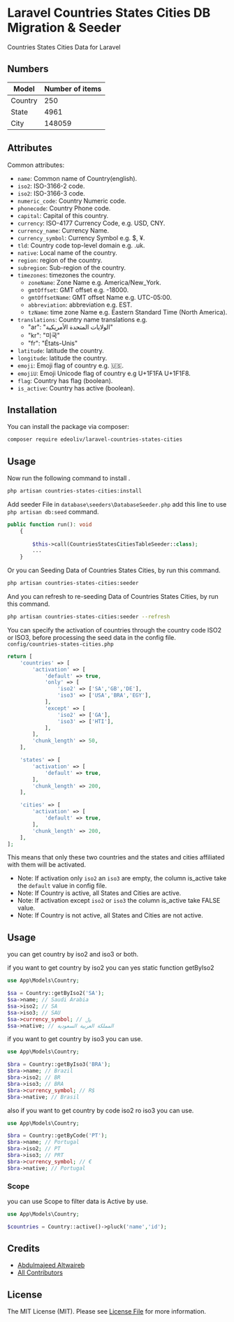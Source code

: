 # Laravel Countries States Cities DB Migration & Seeder

Countries States Cities Data for Laravel

## Numbers
| Model   | Number of items |
|---------|-----------------|
| Country | 250             |
| State   | 4961            |
| City    | 148059          |



## Attributes

Common attributes:

- `name`: Common name of Country(english).
- `iso2`: ISO-3166-2 code.
- `iso2`: ISO-3166-3 code.
- `numeric_code`: Country Numeric code.
- `phonecode`: Country Phone code.
- `capital`: Capital of this country.
- `currency`: ISO-4177 Currency Code, e.g. USD, CNY.
- `currency_name`: Currency Name.
- `currency_symbol`: Currency Symbol e.g. $, ¥.
- `tld`: Country code top-level domain e.g. .uk.
- `native`: Local name of the country.
- `region`: region of the country.
- `subregion`: Sub-region of the country.
- `timezones`: timezones the country. 
  - `zoneName`: Zone Name e.g. America/New_York.
  - `gmtOffset`: GMT offset e.g. -18000.
  - `gmtOffsetName`: GMT offset Name e.g. UTC-05:00.
  - `abbreviation`: abbreviation e.g. EST.
  - `tzName`: time zone Name e.g. Eastern Standard Time (North America).
- `translations`: Country name translations e.g. 
  - "ar": "الولايات المتحدة الأمريكية"
  - "kr": "미국"
  - "fr": "États-Unis"
- `latitude`: latitude the country.
- `longitude`: latitude the country.
- `emoji`: Emoji flag of country e.g. 🇺🇸.
- `emojiU`: Emoji Unicode flag of country e.g U+1F1FA U+1F1F8.
- `flag`: Country has flag (boolean).
- `is_active`: Country has active (boolean).


## Installation

You can install the package via composer:

```bash
composer require edeoliv/laravel-countries-states-cities
```

## Usage
Now run the following command to install .
```bash
php artisan countries-states-cities:install
```

Add seeder File in `database\seeders\DatabaseSeeder.php` add this line to use `php artisan db:seed` command.
```php
public function run(): void
    {
    
        $this->call(CountriesStatesCitiesTableSeeder::class);
        ...
    }
```

Or you can Seeding Data of Countries States Cities, by run this command.
```bash
php artisan countries-states-cities:seeder
```

And you can refresh to re-seeding Data of Countries States Cities, by run this command.
```bash
php artisan countries-states-cities:seeder --refresh
```

You can specify the activation of countries through the country code ISO2 or ISO3,
before processing the seed data in the config file. `config/countries-states-cities.php`
```php
return [
    'countries' => [
        'activation' => [
            'default' => true,
            'only' => [
                'iso2' => ['SA','GB','DE'],
                'iso3' => ['USA','BRA','EGY'],
            ],
            'except' => [
                'iso2' => ['GA'],
                'iso3' => ['HTI'],
            ],
        ],
        'chunk_length' => 50,
    ],

    'states' => [
        'activation' => [
            'default' => true,
        ],
        'chunk_length' => 200,
    ],

    'cities' => [
        'activation' => [
            'default' => true,
        ],
        'chunk_length' => 200,
    ],
];
```
This means that only these two countries and the states and cities affiliated with them will be activated.
+ Note: If activation only `iso2` an `iso3` are empty, the column is_active take the `default` value in config file.
+ Note: If Country is active, all States and Cities are active.
+ Note: If activation except `iso2` or `iso3` the column is_active take FALSE value.
+ Note: If Country is not active, all States and Cities are not active.


## Usage

you can get country by iso2 and iso3 or both.

if you want to get country by iso2 you can yes static function getByIso2 
```php
use App\Models\Country;

$sa = Country::getByIso2('SA');
$sa->name; // Saudi Arabia
$sa->iso2; // SA
$sa->iso3; // SAU
$sa->currency_symbol; // ﷼
$sa->native; // المملكة العربية السعودية
```

if you want to get country by iso3 you can use.
```php
use App\Models\Country;

$bra = Country::getByIso3('BRA');
$bra->name; // Brazil
$bra->iso2; // BR
$bra->iso3; // BRA
$bra->currency_symbol; // R$
$bra->native; // Brasil
```
also if you want to get country by code iso2 ro iso3 you can use.
```php
use App\Models\Country;

$bra = Country::getByCode('PT');
$bra->name; // Portugal
$bra->iso2; // PT
$bra->iso3; // PRT
$bra->currency_symbol; // €
$bra->native; // Portugal
```

### Scope
you can use Scope to filter data is Active by use.

```php
use App\Models\Country;

$countries = Country::active()->pluck('name','id');
```

## Credits

- [Abdulmajeed Altwaireb](https://github.com/altwaireb)
- [All Contributors](../../contributors)

## License

The MIT License (MIT). Please see [License File](LICENSE.md) for more information.
